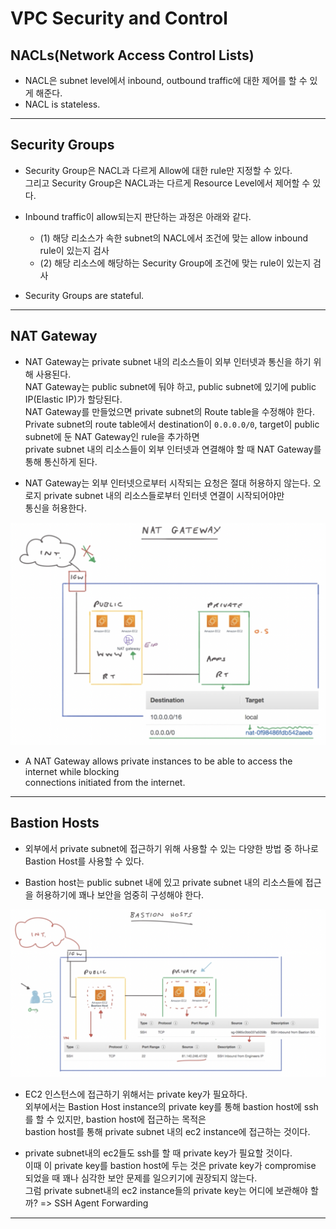 # VPC Security and Control

## NACLs(Network Access Control Lists)

- NACL은 subnet level에서 inbound, outbound traffic에 대한 제어를 할 수 있게 해준다.
- NACL is stateless.

---

## Security Groups

- Security Group은 NACL과 다르게 Allow에 대한 rule만 지정할 수 있다.  
  그리고 Security Group은 NACL과는 다르게 Resource Level에서 제어할 수 있다.

- Inbound traffic이 allow되는지 판단하는 과정은 아래와 같다.

  - (1) 해당 리소스가 속한 subnet의 NACL에서 조건에 맞는 allow inbound rule이 있는지 검사
  - (2) 해당 리소스에 해당하는 Security Group에 조건에 맞는 rule이 있는지 검사

- Security Groups are stateful.

---

## NAT Gateway

- NAT Gateway는 private subnet 내의 리소스들이 외부 인터넷과 통신을 하기 위해 사용된다.  
  NAT Gateway는 public subnet에 둬야 하고, public subnet에 있기에 public IP(Elastic IP)가 할당된다.  
  NAT Gateway를 만들었으면 private subnet의 Route table을 수정해야 한다.  
  Private subnet의 route table에서 destination이 `0.0.0.0/0`, target이 public subnet에 둔 NAT Gateway인 rule을 추가하면  
  private subnet 내의 리소스들이 외부 인터넷과 연결해야 할 때 NAT Gateway를 통해 통신하게 된다.

- NAT Gateway는 외부 인터넷으로부터 시작되는 요청은 절대 허용하지 않는다. 오로지 private subnet 내의 리소스들로부터 인터넷 연결이 시작되어야만  
  통신을 허용한다.

![picture 13](/images/AWS_SAA_VPC_SC_1.png)

- A NAT Gateway allows private instances to be able to access the internet while blocking  
  connections initiated from the internet.

---

## Bastion Hosts

- 외부에서 private subnet에 접근하기 위해 사용할 수 있는 다양한 방법 중 하나로 Bastion Host를 사용할 수 있다.

- Bastion host는 public subnet 내에 있고 private subnet 내의 리소스들에 접근을 허용하기에 꽤나 보안을 엄중히 구성해야 한다.

![picture 14](/images/AWS_SAA_VPC_SC_2.png)

- EC2 인스턴스에 접근하기 위해서는 private key가 필요하다.  
  외부에서는 Bastion Host instance의 private key를 통해 bastion host에 ssh를 할 수 있지만, bastion host에 접근하는 목적은  
  bastion host를 통해 private subnet 내의 ec2 instance에 접근하는 것이다.

- private subnet내의 ec2들도 ssh를 할 때 private key가 필요할 것이다.  
  이때 이 private key를 bastion host에 두는 것은 private key가 compromise 되었을 때 꽤나 심각한 보안 문제를 일으키기에 권장되지 않는다.  
  그럼 private subnet내의 ec2 instance들의 private key는 어디에 보관해야 할까? => SSH Agent Forwarding

---
